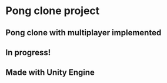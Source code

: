 # Pong clone project
## Pong clone with multiplayer implemented
## In progress!

## Made with Unity Engine